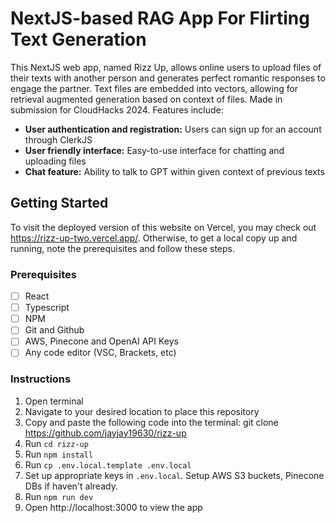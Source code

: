 # NextJS-based RAG App For Flirting Text Generation

This NextJS web app, named Rizz Up, allows online users to upload files of their texts with another person and generates perfect romantic responses to engage the partner. Text files are embedded into vectors, allowing for retrieval augmented generation based on context of files. Made in submission for CloudHacks 2024. Features include:
* **User authentication and registration:** Users can sign up for an account through ClerkJS
* **User friendly interface:** Easy-to-use interface for chatting and uploading files
* **Chat feature:** Ability to talk to GPT within given context of previous texts

## Getting Started

To visit the deployed version of this website on Vercel, you may check out https://rizz-up-two.vercel.app/. Otherwise, to get a local copy up and running, note the prerequisites and follow these steps.

### Prerequisites

- [ ] React
- [ ] Typescript
- [ ] NPM
- [ ] Git and Github
- [ ] AWS, Pinecone and OpenAI API Keys
- [ ] Any code editor (VSC, Brackets, etc)

### Instructions
1. Open terminal
2. Navigate to your desired location to place this repository
3. Copy and paste the following code into the terminal: git clone https://github.com/jayjay19630/rizz-up
4. Run `cd rizz-up`
5. Run `npm install`
6. Run `cp .env.local.template .env.local`
7. Set up appropriate keys in `.env.local`. Setup AWS S3 buckets, Pinecone DBs if haven't already.
8. Run `npm run dev`
9. Open http://localhost:3000 to view the app
